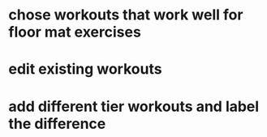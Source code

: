 # chose workouts that work well for floor mat exercises
# edit existing workouts 
# add different tier workouts and label the difference
#